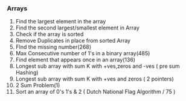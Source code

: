 ### Arrays
1. Find the largest element in the array
2. Find the second largest/smallest element in Array
3. Check if the array is sorted
4. Remove Duplicates in place from sorted Array
5. FInd the missing number(268)
6. Max Consecutive number of 1's in a binary array(485)
7. Find element that appears once in an array(136)
8. Longest sub array with sum K with +ves,zeros and -ves ( pre sum Hashing)
9. Longest sub array with sum K with +ves and zeros ( 2 pointers)
10. 2 Sum Problem(1)
11. Sort an array of 0's 1's & 2 ( Dutch National Flag Algorithm / 75 )